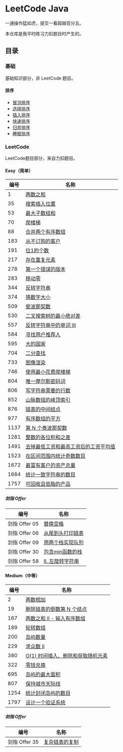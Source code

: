 # LeetCode Java

一通操作猛如虎，提交一看超越百分五。

本仓库是我平时练习力扣题目时产生的。

## 目录

### 基础

基础知识部分，非 LeetCode 题目。

#### 排序

* [冒泡排序](src/main/java/net/renfei/base/Sort.java)
* [选择排序](src/main/java/net/renfei/base/Sort.java)
* [插入排序](src/main/java/net/renfei/base/Sort.java)
* [快速排序](src/main/java/net/renfei/base/Sort.java)
* [归并排序](src/main/java/net/renfei/base/Sort.java)
* [睡眠排序](src/main/java/net/renfei/base/Sort.java)

### LeetCode

LeetCode题目部分，来自力扣题目。

#### Easy（简单）

| 编号   | 名称 |
|------|----|
| 1    | [两数之和](src/main/java/net/renfei/leetcode/easy/TwoSum.java) |
| 35   | [搜索插入位置](src/main/java/net/renfei/leetcode/easy/SearchInsertPosition.java) |
| 53   | [最大子数组和](src/main/java/net/renfei/leetcode/easy/MaximumSubarray.java) |
| 70   | [爬楼梯](src/main/java/net/renfei/leetcode/easy/ClimbingStairs.java) |
| 88   | [合并两个有序数组](src/main/java/net/renfei/leetcode/easy/MergeSortedArray.java) |
| 183  | [从不订购的客户](src/main/java/net/renfei/leetcode/easy/CustomersWhoNeverOrder.sql) |
| 191  | [位1的个数](src/main/java/net/renfei/leetcode/easy/NumberOf1Bits.java) |
| 217  | [存在重复元素](src/main/java/net/renfei/leetcode/easy/ContainsDuplicate.java) |
| 278  | [第一个错误的版本](src/main/java/net/renfei/leetcode/easy/FirstBadVersion.java) |
| 283  | [移动零](src/main/java/net/renfei/leetcode/easy/MoveZeroes.java) |
| 344  | [反转字符串](src/main/java/net/renfei/leetcode/easy/ReverseString.java) |
| 374  | [猜数字大小](src/main/java/net/renfei/leetcode/easy/GuessNumberHigherOrLower.java) |
| 509  | [斐波那契数](src/main/java/net/renfei/leetcode/easy/FibonacciNumber.java) |
| 530  | [二叉搜索树的最小绝对差](src/main/java/net/renfei/leetcode/easy/MinimumAbsoluteDifferenceInBst.java) |
| 557  | [反转字符串中的单词 III](src/main/java/net/renfei/leetcode/easy/ReverseWordsInAStringIII.java) |
| 584  | [寻找用户推荐人](src/main/java/net/renfei/leetcode/easy/FindCustomerReferee.sql) |
| 595  | [大的国家](src/main/java/net/renfei/leetcode/easy/BigCountries.sql) |
| 704  | [二分查找](src/main/java/net/renfei/leetcode/easy/BinarySearch.java) |
| 733  | [图像渲染](src/main/java/net/renfei/leetcode/easy/FloodFill.java) |
| 746  | [使用最小花费爬楼梯](src/main/java/net/renfei/leetcode/easy/MinCostClimbingStairs.java) |
| 804  | [唯一摩尔斯密码词](src/main/java/net/renfei/leetcode/easy/UniqueMorseCodeWords.java) |
| 806  | [写字符串需要的行数](src/main/java/net/renfei/leetcode/easy/NumberOfLinesToWriteString.java) |
| 852  | [山脉数组的峰顶索引](src/main/java/net/renfei/leetcode/easy/PeakIndexInAMountainArray.java) |
| 876  | [链表的中间结点](src/main/java/net/renfei/leetcode/easy/MiddleOfTheLinkedList.java) |
| 977  | [有序数组的平方](src/main/java/net/renfei/leetcode/easy/SquaresOfASortedArray.java) |
| 1137 | [第 N 个泰波那契数](src/main/java/net/renfei/leetcode/easy/NthTribonacciNumber.java) |
| 1281 | [整数的各位积和之差](src/main/java/net/renfei/leetcode/easy/SubtractTheProductAndSumOfDigitsOfAnInteger.java) |
| 1491 | [去掉最低工资和最高工资后的工资平均值](src/main/java/net/renfei/leetcode/easy/AverageSalaryExcludingTheMinimumAndMaximumSalary.java) |
| 1523 | [在区间范围内统计奇数数目](src/main/java/net/renfei/leetcode/easy/CountOddNumbersInAnIntervalRange.java) |
| 1672 | [最富有客户的资产总量](src/main/java/net/renfei/leetcode/easy/RichestCustomerWealth.java) |
| 1684 | [统计一致字符串的数目](src/main/java/net/renfei/leetcode/easy/CountTheNumberOfConsistentStrings.java) |
| 1757 | [可回收且低脂的产品](src/main/java/net/renfei/leetcode/easy/RecyclableAndLowFatProducts.sql) |

##### 剑指 Offer

| 编号           | 名称 |
|--------------|----|
| 剑指 Offer 05 | [替换空格](src/main/java/net/renfei/leetcode/easy/jianzhioffer/TiHuanKongGeLcof.java) |
| 剑指 Offer  06 | [从尾到头打印链表](src/main/java/net/renfei/leetcode/easy/jianzhioffer/CongWeiDaoTouDaYinLianBiaoLcof.java) |
| 剑指 Offer  09 | [用两个栈实现队列](src/main/java/net/renfei/leetcode/easy/jianzhioffer/YongLiangGeZhanShiXianDuiLieLcof.java) |
| 剑指 Offer  30 | [包含min函数的栈](src/main/java/net/renfei/leetcode/easy/jianzhioffer/BaoHanMinhanShuDeZhanLcof.java) |
| 剑指 Offer 58 | [II. 左旋转字符串](src/main/java/net/renfei/leetcode/easy/jianzhioffer/ZuoXuanZhuanZiFuChuanLcof.java) |

#### Medium（中等）

| 编号   | 名称 |
|------|----|
| 2    | [两数相加](src/main/java/net/renfei/leetcode/medium/RemoveNthNodeFromEndOfList.java) |
| 19   | [删除链表的倒数第 N 个结点](src/main/java/net/renfei/leetcode/medium/AddTwoNumbers.java) |
| 167  | [两数之和 II - 输入有序数组](src/main/java/net/renfei/leetcode/medium/TwoSumIIinputArrayIsSorted.java) |
| 189  | [轮转数组](src/main/java/net/renfei/leetcode/medium/RotateArray.java) |
| 200  | [岛屿数量](src/main/java/net/renfei/leetcode/medium/NumberOfIslands.java) |
| 229  | [求众数 II](src/main/java/net/renfei/leetcode/medium/MajorityElementII.java) |
| 380  | [O(1) 时间插入、删除和获取随机元素](src/main/java/net/renfei/leetcode/medium/InsertDeleteGetrandomO1.java) |
| 322  | [零钱兑换](src/main/java/net/renfei/leetcode/medium/CoinChange.java) |
| 695  | [岛屿的最大面积](src/main/java/net/renfei/leetcode/medium/MaxAreaOfIsland.java) |
| 807  | [保持城市天际线](src/main/java/net/renfei/leetcode/medium/MaxIncreaseKeepingSkyline.java) |
| 1254 | [统计封闭岛屿的数目](src/main/java/net/renfei/leetcode/medium/NumberOfClosedIslands.java) |
| 1797 | [设计一个验证系统](src/main/java/net/renfei/leetcode/medium/AuthenticationManager.java) |

##### 剑指 Offer

| 编号           | 名称 |
|--------------|----|
| 剑指 Offer  35 | [复杂链表的复制](src/main/java/net/renfei/leetcode/medium/jianzhioffer/FuZaLianBiaoDeFuZhiLcof.java) |
